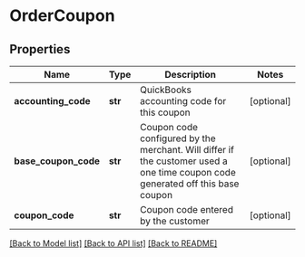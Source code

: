 # OrderCoupon

## Properties
Name | Type | Description | Notes
------------ | ------------- | ------------- | -------------
**accounting_code** | **str** | QuickBooks accounting code for this coupon | [optional] 
**base_coupon_code** | **str** | Coupon code configured by the merchant.  Will differ if the customer used a one time coupon code generated off this base coupon | [optional] 
**coupon_code** | **str** | Coupon code entered by the customer | [optional] 

[[Back to Model list]](../README.md#documentation-for-models) [[Back to API list]](../README.md#documentation-for-api-endpoints) [[Back to README]](../README.md)



